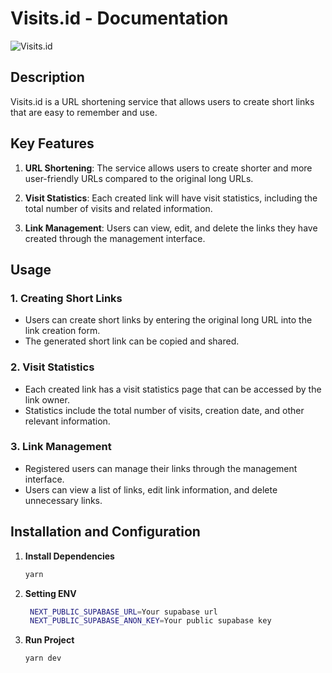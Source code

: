 # Visits.id - Documentation
![Visits.id](https://ajicfyapwuyotrfthhvu.supabase.co/storage/v1/object/public/project/Screenshot%202023-11-19%20213126.png)
## Description
Visits.id is a URL shortening service that allows users to create short links that are easy to remember and use.

## Key Features
1. **URL Shortening**: The service allows users to create shorter and more user-friendly URLs compared to the original long URLs.

2. **Visit Statistics**: Each created link will have visit statistics, including the total number of visits and related information.

3. **Link Management**: Users can view, edit, and delete the links they have created through the management interface.

## Usage

### 1. Creating Short Links
- Users can create short links by entering the original long URL into the link creation form.
- The generated short link can be copied and shared.

### 2. Visit Statistics
- Each created link has a visit statistics page that can be accessed by the link owner.
- Statistics include the total number of visits, creation date, and other relevant information.

### 3. Link Management
- Registered users can manage their links through the management interface.
- Users can view a list of links, edit link information, and delete unnecessary links.

## Installation and Configuration

1. **Install Dependencies**
   ```bash
   yarn
   ```
2. **Setting ENV**
   ```bash
    NEXT_PUBLIC_SUPABASE_URL=Your supabase url
    NEXT_PUBLIC_SUPABASE_ANON_KEY=Your public supabase key
   ```
3. **Run Project**
   ```bash
   yarn dev
   ```
